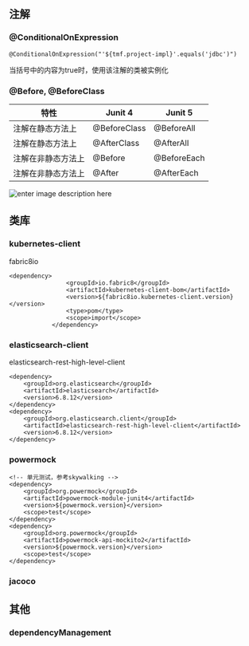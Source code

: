 ## 注解

### @ConditionalOnExpression

```
@ConditionalOnExpression("'${tmf.project-impl}'.equals('jdbc')")
```

当括号中的内容为true时，使用该注解的类被实例化

### @Before, @BeforeClass

| **特性**           | **Junit 4**  | **Junit 5** |
| ------------------ | ------------ | ----------- |
| 注解在静态方法上   | @BeforeClass | @BeforeAll  |
| 注解在静态方法上   | @AfterClass  | @AfterAll   |
| 注解在非静态方法上 | @Before      | @BeforeEach |
| 注解在非静态方法上 | @After       | @AfterEach  |

![enter image description here](https://i.stack.imgur.com/HKspz.png)

## 类库

### kubernetes-client

fabric8io

```
<dependency>
                <groupId>io.fabric8</groupId>
                <artifactId>kubernetes-client-bom</artifactId>
                <version>${fabric8io.kubernetes-client.version}</version>
                <type>pom</type>
                <scope>import</scope>
            </dependency>
```

### elasticsearch-client

elasticsearch-rest-high-level-client

```
<dependency>
    <groupId>org.elasticsearch</groupId>
    <artifactId>elasticsearch</artifactId>
    <version>6.8.12</version>
</dependency>
<dependency>
    <groupId>org.elasticsearch.client</groupId>
    <artifactId>elasticsearch-rest-high-level-client</artifactId>
    <version>6.8.12</version>
</dependency>
```



### powermock

```
<!-- 单元测试，参考skywalking -->
<dependency>
    <groupId>org.powermock</groupId>
    <artifactId>powermock-module-junit4</artifactId>
    <version>${powermock.version}</version>
    <scope>test</scope>
</dependency>
<dependency>
    <groupId>org.powermock</groupId>
    <artifactId>powermock-api-mockito2</artifactId>
    <version>${powermock.version}</version>
    <scope>test</scope>
</dependency>
```



### jacoco

## 其他

### dependencyManagement